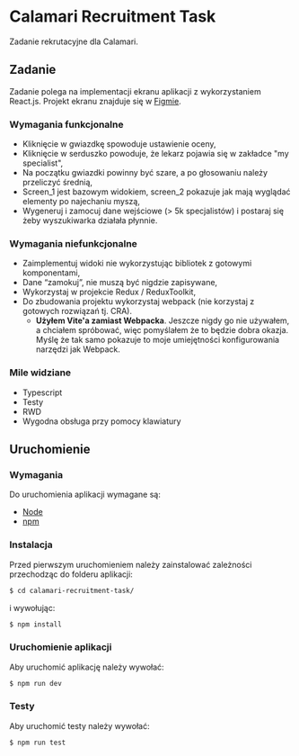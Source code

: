 # Calamari Recruitment Task

Zadanie rekrutacyjne dla Calamari.

## Zadanie

Zadanie polega na implementacji ekranu aplikacji z wykorzystaniem React.js.
Projekt ekranu znajduje się w
[Figmie](https://www.figma.com/file/5yj3qvtTUOsVRNzleYzVeq/Programista-Frontend---TEST?type=design&node-id=0-1&mode=design&t=BDUpSDZ8EJd5zh0q-0).

### Wymagania funkcjonalne

- Kliknięcie w gwiazdkę spowoduje ustawienie oceny,
- Kliknięcie w serduszko powoduje, że lekarz pojawia się w zakładce "my
  specialist",
- Na początku gwiazdki powinny być szare, a po głosowaniu należy przeliczyć
  średnią,
- Screen_1 jest bazowym widokiem, screen_2 pokazuje jak mają wyglądać elementy
  po najechaniu myszą,
- Wygeneruj i zamocuj dane wejściowe (> 5k specjalistów) i postaraj się żeby
  wyszukiwarka działała płynnie.

### Wymagania niefunkcjonalne

- Zaimplementuj widoki nie wykorzystując bibliotek z gotowymi komponentami,
- Dane “zamokuj”, nie muszą być nigdzie zapisywane,
- Wykorzystaj w projekcie Redux / ReduxToolkit,
- Do zbudowania projektu wykorzystaj webpack (nie korzystaj z gotowych rozwiązań
  tj. CRA).
  - **Użyłem Vite'a zamiast Webpacka**. Jeszcze nigdy go nie używałem, a
    chciałem spróbować, więc pomyślałem że to będzie dobra okazja. Myślę że tak
    samo pokazuje to moje umiejętności konfigurowania narzędzi jak Webpack.

### Mile widziane

- Typescript
- Testy
- RWD
- Wygodna obsługa przy pomocy klawiatury

## Uruchomienie

### Wymagania

Do uruchomienia aplikacji wymagane są:

- [Node](https://nodejs.org/)
- [npm](https://www.npmjs.com/)

### Instalacja

Przed pierwszym uruchomieniem należy zainstalować zależności przechodząc do
folderu aplikacji:

```sh
$ cd calamari-recruitment-task/
```

i wywołując:

```sh
$ npm install
```

### Uruchomienie aplikacji

Aby uruchomić aplikację należy wywołać:

```sh
$ npm run dev
```

### Testy

Aby uruchomić testy należy wywołać:

```sh
$ npm run test
```
